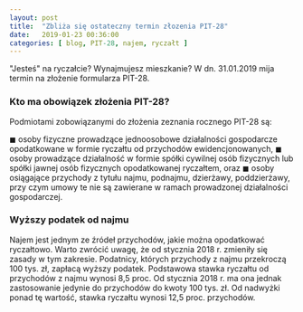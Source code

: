 ```yaml
---
layout: post
title:  "Zbliża się ostateczny termin złozenia PIT-28"
date:   2019-01-23 00:36:00
categories: [ blog, PIT-28, najem, ryczałt ]
---
```


"Jesteś" na ryczałcie? Wynajmujesz mieszkanie?
W dn. 31.01.2019 mija termin na złożenie formularza PIT-28.

### Kto ma obowiązek złożenia PIT-28?
Podmiotami zobowiązanymi do złożenia zeznania rocznego PIT-28 są:

◼ osoby fizyczne prowadzące jednoosobowe działalności gospodarcze opodatkowane w formie ryczałtu od przychodów ewidencjonowanych,
◼ osoby prowadzące działalność w formie spółki cywilnej osób fizycznych lub spółki jawnej osób fizycznych opodatkowanej ryczałtem, oraz
◼ osoby osiągające przychody z tytułu najmu, podnajmu, dzierżawy, poddzierżawy, przy czym umowy te nie są zawierane w ramach prowadzonej działalności gospodarczej.

### Wyższy podatek od najmu

Najem jest jednym ze źródeł przychodów, jakie można opodatkować ryczałtowo. 
Warto zwrócić uwagę, że od stycznia 2018 r. zmieniły się zasady w tym zakresie. 
Podatnicy, których przychody z najmu przekroczą 100 tys. zł, zapłacą wyższy podatek. 
Podstawowa stawka ryczałtu od przychodów z najmu wynosi 8,5 proc. 
Od stycznia 2018 r. ma ona jednak zastosowanie jedynie do przychodów do kwoty 100 tys. zł. 
Od nadwyżki ponad tę wartość, stawka ryczałtu wynosi 12,5 proc. przychodów.

